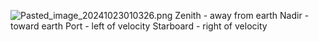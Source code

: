![Pasted_image_20241023010326.png](pasted_image_20241023010326.png)
Zenith - away from earth
Nadir - toward earth
Port - left of velocity
Starboard - right of velocity
